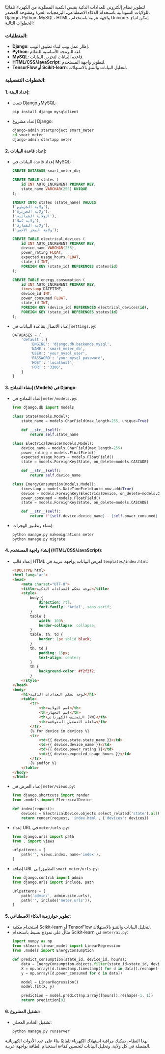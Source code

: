 لتطوير نظام إلكتروني للعدادات الذكية يقيس الكمية المطلوبة من الكهرباء تلقائيًا للولايات السودانية باستخدام الذكاء الاصطناعي، البرمجيات الحرة ومفتوحة المصدر، Django، Python، MySQL، HTML، واجهة عربية باستخدام Unicode، يمكن اتباع الخطوات التالية:

### المتطلبات:
- **Django**: إطار عمل ويب لبناء تطبيق الويب.
- **Python**: لغة البرمجة الأساسية للنظام.
- **MySQL**: قاعدة البيانات لتخزين البيانات.
- **HTML/CSS/JavaScript**: لتطوير واجهة المستخدم.
- **TensorFlow أو Scikit-learn**: لتحليل البيانات والتنبؤ بالاستهلاك.

### الخطوات التفصيلية:

#### 1. إعداد البيئة:
- تثبيت Django وMySQL:
    ```bash
    pip install django mysqlclient
    ```

- إعداد مشروع Django:
    ```bash
    django-admin startproject smart_meter
    cd smart_meter
    django-admin startapp meter
    ```

#### 2. إعداد قاعدة البيانات:
- إعداد قاعدة البيانات في MySQL:
    ```sql
    CREATE DATABASE smart_meter_db;

    CREATE TABLE states (
        id INT AUTO_INCREMENT PRIMARY KEY,
        state_name VARCHAR(255) UNIQUE
    );

    INSERT INTO states (state_name) VALUES
    ('ولاية الخرطوم'),
    ('ولاية الجزيرة'),
    ('الولاية الشمالية'),
    ('ولاية كسلا'),
    ('ولاية القضارف'),
    ('ولاية البحر الأحمر');

    CREATE TABLE electrical_devices (
        id INT AUTO_INCREMENT PRIMARY KEY,
        device_name VARCHAR(255),
        power_rating FLOAT,
        expected_usage_hours FLOAT,
        state_id INT,
        FOREIGN KEY (state_id) REFERENCES states(id)
    );

    CREATE TABLE energy_consumption (
        id INT AUTO_INCREMENT PRIMARY KEY,
        timestamp DATETIME,
        device_id INT,
        power_consumed FLOAT,
        state_id INT,
        FOREIGN KEY (device_id) REFERENCES electrical_devices(id),
        FOREIGN KEY (state_id) REFERENCES states(id)
    );
    ```

- إعداد الاتصال بقاعدة البيانات في `settings.py`:
    ```python
    DATABASES = {
        'default': {
            'ENGINE': 'django.db.backends.mysql',
            'NAME': 'smart_meter_db',
            'USER': 'your_mysql_user',
            'PASSWORD': 'your_mysql_password',
            'HOST': 'localhost',
            'PORT': '3306',
        }
    }
    ```

#### 3. إنشاء النماذج (Models) في Django:
- إعداد النماذج في `meter/models.py`:
    ```python
    from django.db import models

    class State(models.Model):
        state_name = models.CharField(max_length=255, unique=True)

        def __str__(self):
            return self.state_name

    class ElectricalDevice(models.Model):
        device_name = models.CharField(max_length=255)
        power_rating = models.FloatField()
        expected_usage_hours = models.FloatField()
        state = models.ForeignKey(State, on_delete=models.CASCADE)

        def __str__(self):
            return self.device_name

    class EnergyConsumption(models.Model):
        timestamp = models.DateTimeField(auto_now_add=True)
        device = models.ForeignKey(ElectricalDevice, on_delete=models.CASCADE)
        power_consumed = models.FloatField()
        state = models.ForeignKey(State, on_delete=models.CASCADE)

        def __str__(self):
            return f"{self.device.device_name} - {self.power_consumed} kWh"
    ```

- إنشاء وتطبيق الهجرات:
    ```bash
    python manage.py makemigrations meter
    python manage.py migrate
    ```

#### 4. إنشاء واجهة المستخدم (HTML/CSS/JavaScript):
- إعداد قالب HTML لعرض البيانات بواجهة عربية في `templates/index.html`:
    ```html
    <!DOCTYPE html>
    <html lang="ar">
    <head>
        <meta charset="UTF-8">
        <title>لوحة تحكم العدادات الذكية</title>
        <style>
            body {
                direction: rtl;
                font-family: 'Arial', sans-serif;
            }
            table {
                width: 100%;
                border-collapse: collapse;
            }
            table, th, td {
                border: 1px solid black;
            }
            th, td {
                padding: 15px;
                text-align: center;
            }
            th {
                background-color: #f2f2f2;
            }
        </style>
    </head>
    <body>
        <h1>لوحة تحكم العدادات الذكية</h1>
        <table>
            <tr>
                <th>اسم الولاية</th>
                <th>اسم الجهاز</th>
                <th>التصنيف الكهربائي (kW)</th>
                <th>ساعات التشغيل المتوقعة</th>
            </tr>
            {% for device in devices %}
            <tr>
                <td>{{ device.state.state_name }}</td>
                <td>{{ device.device_name }}</td>
                <td>{{ device.power_rating }}</td>
                <td>{{ device.expected_usage_hours }}</td>
            </tr>
            {% endfor %}
        </table>
    </body>
    </html>
    ```

- إعداد العرض في `meter/views.py`:
    ```python
    from django.shortcuts import render
    from .models import ElectricalDevice

    def index(request):
        devices = ElectricalDevice.objects.select_related('state').all()
        return render(request, 'index.html', {'devices': devices})
    ```

- إعداد URL في `meter/urls.py`:
    ```python
    from django.urls import path
    from . import views

    urlpatterns = [
        path('', views.index, name='index'),
    ]
    ```

- إضافة URL التطبيق إلى `smart_meter/urls.py`:
    ```python
    from django.contrib import admin
    from django.urls import include, path

    urlpatterns = [
        path('admin/', admin.site.urls),
        path('', include('meter.urls')),
    ]
    ```

#### 5. تطوير خوارزمية الذكاء الاصطناعي:
- استخدام مكتبة Scikit-learn أو TensorFlow لتحليل البيانات والتنبؤ بالاستهلاك.
- مثال على نموذج بسيط باستخدام Scikit-learn في `meter/ai.py`:
    ```python
    import numpy as np
    from sklearn.linear_model import LinearRegression
    from .models import EnergyConsumption

    def predict_consumption(state_id, device_id, hours):
        data = EnergyConsumption.objects.filter(state_id=state_id, device_id=device_id)
        X = np.array([d.timestamp.timestamp() for d in data]).reshape(-1, 1)
        y = np.array([d.power_consumed for d in data])

        model = LinearRegression()
        model.fit(X, y)

        prediction = model.predict(np.array([hours]).reshape(-1, 1))
        return prediction[0]
    ```

#### 6. تشغيل المشروع:
- تشغيل الخادم المحلي:
    ```bash
    python manage.py runserver
    ```

بهذا النظام، يمكنك مراقبة استهلاك الكهرباء تلقائيًا بناءً على عدد الأدوات الكهربائية المتصلة في كل ولاية، وتحليل البيانات لتحسين كفاءة استخدام الطاقة بواجهة عربية.
